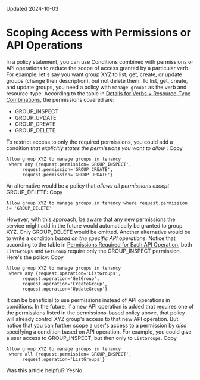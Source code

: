Updated 2024-10-03
# Scoping Access with Permissions or API Operations
In a policy statement, you can use Conditions combined with permissions or API operations to reduce the scope of access granted by a particular verb. 
For example, let's say you want group XYZ to list, get, create, or update groups (change their description), but not delete them. To list, get, create, and update groups, you need a policy with `manage groups` as the verb and resource-type. According to the table in [Details for Verbs + Resource-Type Combinations](https://docs.oracle.com/en-us/iaas/Content/Identity/policyreference/iampolicyreference.htm#Identity), the permissions covered are:
  * GROUP_INSPECT
  * GROUP_UPDATE
  * GROUP_CREATE
  * GROUP_DELETE


To restrict access to only the required permissions, you could add a condition _that explicitly states the permissions you want to allow_ :
Copy
```
Allow group XYZ to manage groups in tenancy
 where any {request.permission='GROUP_INSPECT',
      request.permission='GROUP_CREATE',
      request.permission='GROUP_UPDATE'}
```

An alternative would be a policy that _allows all permissions except_ GROUP_DELETE:
Copy
```
Allow group XYZ to manage groups in tenancy where request.permission != 'GROUP_DELETE'
```

However, with this approach, be aware that any new permissions the service might add in the future would automatically be granted to group XYZ. Only GROUP_DELETE would be omitted.
Another alternative would be to write a condition _based on the specific API operations_. Notice that according to the table in [Permissions Required for Each API Operation](https://docs.oracle.com/en-us/iaas/Content/Identity/policyreference/iampolicyreference.htm#Details), both `ListGroups` and `GetGroup` require only the GROUP_INSPECT permission. Here's the policy:
Copy
```
Allow group XYZ to manage groups in tenancy
 where any {request.operation='ListGroups', 
      request.operation='GetGroup',
      request.operation='CreateGroup',
      request.operation='UpdateGroup'}
```

It can be beneficial to use permissions instead of API operations in conditions. In the future, if a new API operation is added that requires one of the permissions listed in the permissions-based policy above, that policy will already control XYZ group's access to that new API operation.
But notice that you can further scope a user's access to a permission by _also_ specifying a condition based on API operation. For example, you could give a user access to GROUP_INSPECT, but then only to `ListGroups`. 
Copy
```
Allow group XYZ to manage groups in tenancy
 where all {request.permission='GROUP_INSPECT', 
      request.operation='ListGroups'}
```

Was this article helpful?
YesNo

